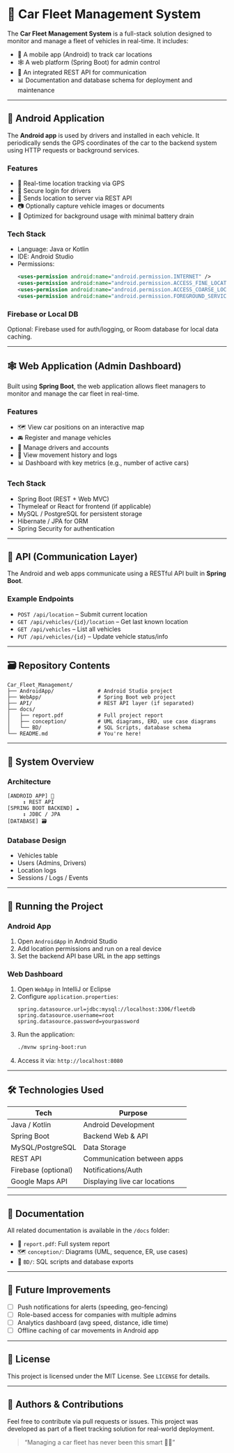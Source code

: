 # 🚗 Car Fleet Management System

The **Car Fleet Management System** is a full-stack solution designed to monitor and manage a fleet of vehicles in real-time. It includes:

- 📱 A mobile app (Android) to track car locations
- 🕸️ A web platform (Spring Boot) for admin control
- 🔗 An integrated REST API for communication
- 📊 Documentation and database schema for deployment and maintenance

---

## 📱 Android Application

The **Android app** is used by drivers and installed in each vehicle. It periodically sends the GPS coordinates of the car to the backend system using HTTP requests or background services.

### Features

- 📍 Real-time location tracking via GPS
- 🔐 Secure login for drivers
- 📡 Sends location to server via REST API
- 📷 Optionally capture vehicle images or documents
- 🔋 Optimized for background usage with minimal battery drain

### Tech Stack

- Language: Java or Kotlin
- IDE: Android Studio
- Permissions:
  ```xml
  <uses-permission android:name="android.permission.INTERNET" />
  <uses-permission android:name="android.permission.ACCESS_FINE_LOCATION" />
  <uses-permission android:name="android.permission.ACCESS_COARSE_LOCATION" />
  <uses-permission android:name="android.permission.FOREGROUND_SERVICE" />
  ```

### Firebase or Local DB
Optional: Firebase used for auth/logging, or Room database for local data caching.

---

## 🕸️ Web Application (Admin Dashboard)

Built using **Spring Boot**, the web application allows fleet managers to monitor and manage the car fleet in real-time.

### Features

- 🗺️ View car positions on an interactive map
- 🚘 Register and manage vehicles
- 👤 Manage drivers and accounts
- 🧾 View movement history and logs
- 📊 Dashboard with key metrics (e.g., number of active cars)

### Tech Stack

- Spring Boot (REST + Web MVC)
- Thymeleaf or React for frontend (if applicable)
- MySQL / PostgreSQL for persistent storage
- Hibernate / JPA for ORM
- Spring Security for authentication

---

## 🔗 API (Communication Layer)

The Android and web apps communicate using a RESTful API built in **Spring Boot**.

### Example Endpoints

- `POST /api/location` – Submit current location
- `GET /api/vehicles/{id}/location` – Get last known location
- `GET /api/vehicles` – List all vehicles
- `PUT /api/vehicles/{id}` – Update vehicle status/info

---

## 🗃️ Repository Contents

```
Car_Fleet_Management/
├── AndroidApp/              # Android Studio project
├── WebApp/                  # Spring Boot web project
├── API/                     # REST API layer (if separated)
├── docs/
│   ├── report.pdf           # Full project report
│   ├── conception/          # UML diagrams, ERD, use case diagrams
│   └── BD/                  # SQL Scripts, database schema
└── README.md                # You're here!
```

---

## 🧠 System Overview

### Architecture

```
[ANDROID APP] 📱
     ↕ REST API
[SPRING BOOT BACKEND] ☁️
     ↕ JDBC / JPA
[DATABASE] 🗃️
```

### Database Design

- Vehicles table
- Users (Admins, Drivers)
- Location logs
- Sessions / Logs / Events

---

## 🧪 Running the Project

### Android App

1. Open `AndroidApp` in Android Studio
2. Add location permissions and run on a real device
3. Set the backend API base URL in the app settings

### Web Dashboard

1. Open `WebApp` in IntelliJ or Eclipse
2. Configure `application.properties`:
   ```properties
   spring.datasource.url=jdbc:mysql://localhost:3306/fleetdb
   spring.datasource.username=root
   spring.datasource.password=yourpassword
   ```
3. Run the application:
   ```bash
   ./mvnw spring-boot:run
   ```
4. Access it via: `http://localhost:8080`

---

## 🛠️ Technologies Used

| Tech               | Purpose                        |
|--------------------|--------------------------------|
| Java / Kotlin      | Android Development            |
| Spring Boot        | Backend Web & API              |
| MySQL/PostgreSQL   | Data Storage                   |
| REST API           | Communication between apps     |
| Firebase (optional)| Notifications/Auth             |
| Google Maps API    | Displaying live car locations  |

---

## 📄 Documentation

All related documentation is available in the `/docs` folder:

- 📘 `report.pdf`: Full system report
- 🗺️ `conception/`: Diagrams (UML, sequence, ER, use cases)
- 🧾 `BD/`: SQL scripts and database exports

---

## 🚀 Future Improvements

- [ ] Push notifications for alerts (speeding, geo-fencing)
- [ ] Role-based access for companies with multiple admins
- [ ] Analytics dashboard (avg speed, distance, idle time)
- [ ] Offline caching of car movements in Android app

---

## 📄 License

This project is licensed under the MIT License. See `LICENSE` for details.

---

## 🙌 Authors & Contributions

Feel free to contribute via pull requests or issues. This project was developed as part of a fleet tracking solution for real-world deployment.

> “Managing a car fleet has never been this smart 🚗💨”
